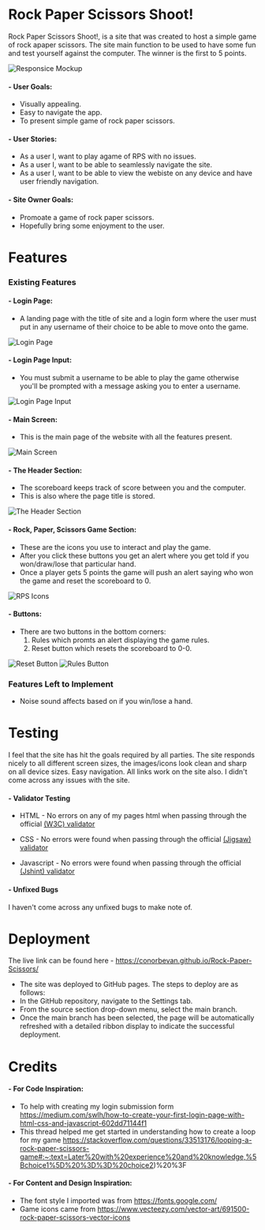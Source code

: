 # Rock Paper Scissors Shoot!

Rock Paper Scissors Shoot!, is a site that was created to host a simple game of rock apaper scissors. The site main function to be used to have some fun and test yourself against the computer. The winner is the first to 5 points.

![Responsice Mockup](docs/Screenshot8.png)

#### - __User Goals:__

- Visually appealing.
- Easy to navigate the app.
- To present simple game of rock paper scissors.

#### - __User Stories:__

- As a user I, want to play agame of RPS with no issues.
- As a user I, want to be able to seamlessly navigate the site. 
- As a user I, want to be able to view the webiste on any device and have user friendly navigation.

#### - __Site Owner Goals:__

- Promoate a game of rock paper scissors.
- Hopefully bring some enjoyment to the user. 


# Features 

### Existing Features

#### - __Login Page:__

  - A landing page with the title of site and a login form where the user must put in any username of their choice to be able to move onto the game. 

![Login Page](docs/Screenshot1.png)

#### - __Login Page Input:__

  - You must submit a username to be able to play the game otherwise you'll be prompted with a message asking you to enter a username.

![Login Page Input](docs/Screenshot2.png)

#### - __Main Screen:__

  - This is the main page of the website with all the features present.

![Main Screen](docs/Screenshot3.png)

#### - __The Header Section:__ 

  - The scoreboard keeps track of score between you and the computer.
  - This is also where the page title is stored.

![The Header Section](docs/Screenshot4.png)

#### - __Rock, Paper, Scissors Game Section:__

  - These are the icons you use to interact and play the game.
  - After you click these buttons you get an alert where you get told if you won/draw/lose that particular hand.
  - Once a player gets 5 points the game will push an alert saying who won the game and reset the scoreboard to 0.

![RPS Icons](docs/Screenshot5.png)

#### - __Buttons:__

  - There are two buttons in the bottom corners:
    1. Rules which promts an alert displaying the game rules.
    2. Reset button which resets the scoreboard to 0-0.

![Reset Button](docs/Screenshot6.png) ![Rules Button](docs/Screenshot7.png)


### Features Left to Implement

- Noise sound affects based on if you win/lose a hand.


# Testing 

I feel that the site has hit the goals required by all parties. The site responds nicely to all different screen sizes, the images/icons look clean and sharp on all device sizes. Easy navigation. All links work on the site also. I didn't come across any issues with the site.
 
#### - __Validator Testing__

- HTML - No errors on any of my pages html when passing through the official [(W3C) validator](https://validator.w3.org/#validate_by_input)

- CSS - No errors were found when passing through the official [(Jigsaw) validator](https://jigsaw.w3.org/css-validator/#validate_by_input)

- Javascript - No errors were found when passing through the official [(Jshint) validator](https://jshint.com/)

#### - __Unfixed Bugs__

I haven't come across any unfixed bugs to make note of. 


# Deployment 

The live link can be found here - https://conorbevan.github.io/Rock-Paper-Scissors/

- The site was deployed to GitHub pages. The steps to deploy are as follows: 
- In the GitHub repository, navigate to the Settings tab.
- From the source section drop-down menu, select the main branch.
- Once the main branch has been selected, the page will be automatically refreshed with a detailed ribbon display to indicate the successful deployment.  


# Credits 

#### - __For Code Inspiration:__
- To help with creating my login submission form https://medium.com/swlh/how-to-create-your-first-login-page-with-html-css-and-javascript-602dd71144f1
- This thread helped me get started in understanding how to create a loop for my game https://stackoverflow.com/questions/33513176/looping-a-rock-paper-scissors-game#:~:text=Later%20with%20experience%20and%20knowledge,%5Bchoice1%5D%20%3D%3D%20choice2)%20%3F

#### - __For Content and Design Inspiration:__
- The font style I imported was from https://fonts.google.com/ 
- Game icons came from https://www.vecteezy.com/vector-art/691500-rock-paper-scissors-vector-icons